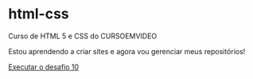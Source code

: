 # html-css
 Curso de HTML 5 e CSS do CURSOEMVIDEO

 Estou aprendendo a criar sites e agora vou gerenciar meus repositórios!

 <a href="https://energybox2022.github.io/html-css/exercicios/desafio10_guanabara/index.html">Executar o desafio 10</a>
